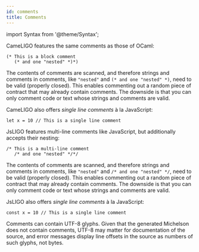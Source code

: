 ```yaml
---
id: comments
title: Comments
---
```


import Syntax from '@theme/Syntax';

<Syntax syntax="cameligo">
CameLIGO features the same comments as those of OCaml:

```cameligo group=comments
(* This is a block comment
   (* and one "nested" *)*)
```

The contents of comments are scanned, and therefore strings and
comments in comments, like `"nested"` and `(* and one "nested" *)`,
need to be valid (properly closed). This enables commenting out a
random piece of contract that may already contain comments. The
downside is that you can only comment code or text whose strings and
comments are valid.

CameLIGO also offers *single line comments* à la JavaScript:

```cameligo group=comments
let x = 10 // This is a single line comment
```
</Syntax>

<Syntax syntax="jsligo">
JsLIGO features multi-line comments like JavaScript, but additionally
accepts their nesting:

```jsligo group=comments
/* This is a multi-line comment
   /* and one "nested" */*/
```

The contents of comments are scanned, and therefore strings and
comments in comments, like `"nested"` and `/* and one "nested" */`,
need to be valid (properly closed). This enables commenting out a
random piece of contract that may already contain comments. The
downside is that you can only comment code or text whose strings and
comments are valid.

JsLIGO also offers *single line comments* à la JavaScript:

```jsligo group=comments
const x = 10 // This is a single line comment
```

Comments can contain UTF-8 glyphs. Given that the generated Michelson
does not contain comments, UTF-8 may matter for documentation of the
source, and error messages display line offsets in the source as
numbers of such glyphs, not bytes.

</Syntax>
